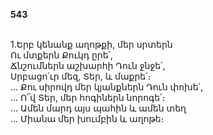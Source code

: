 **543**

\
1.Երբ կենանք աղոթքի, մեր սրտերն\
Ու մտքերն Քուկդ ըրե՛,\
Ճնշումներն աշխարհի Դուն ջնջե՛,\
Սրբացո՛ւր մեզ, Տեր, և մաքրե՛։\
 ... Քու սիրովդ մեր կյանքներն Դուն փոխե՛,\
 ... Ո՜վ Տեր, մեր հոգիներն նորոգե՛։\
 ... Ամեն մարդ այս պահին և ամեն տեղ\
 ... Միանա մեր խումբին և աղոթե։
